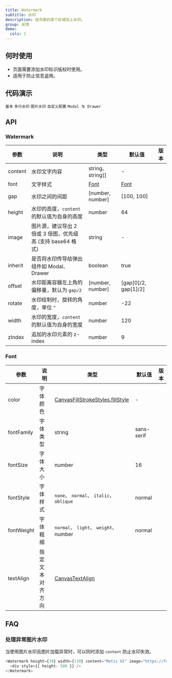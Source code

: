 ```yaml
---
title: Watermark
subtitle: 水印
description: 给页面的某个区域加上水印。
group: 反馈
demo:
  cols: 1
---
```


## 何时使用

- 页面需要添加水印标识版权时使用。
- 适用于防止信息盗用。

## 代码演示

<!-- prettier-ignore -->
<code src="./demo/basic.tsx">基本</code>
<code src="./demo/multi-line.tsx">多行水印</code>
<code src="./demo/image.tsx">图片水印</code>
<code src="./demo/custom.tsx">自定义配置</code>
<code src="./demo/portal.tsx">Modal 与 Drawer</code>

## API

### Watermark

| 参数 | 说明 | 类型 | 默认值 | 版本 |
| --- | --- | --- | --- | --- |
| content | 水印文字内容 | string、 string\[] | - |  |
| font | 文字样式 | [Font](#font) | [Font](#font) |  |
| gap | 水印之间的间距 | \[number, number] | \[100, 100] |  |
| height | 水印的高度，`content` 的默认值为自身的高度 | number | 64 |  |
| image | 图片源，建议导出 2 倍或 3 倍图，优先级高 (支持 base64 格式) | string | - |  |
| inherit | 是否将水印传导给弹出组件如 Modal、Drawer | boolean | true |  |
| offset | 水印距离容器左上角的偏移量，默认为 `gap/2` | \[number, number] | \[gap\[0]/2, gap\[1]/2] |  |
| rotate | 水印绘制时，旋转的角度，单位 `°` | number | -22 |  |
| width | 水印的宽度，`content` 的默认值为自身的宽度 | number | 120 |  |
| zIndex | 追加的水印元素的 z-index | number | 9 |  |

### Font

| 参数 | 说明 | 类型 | 默认值 | 版本 |
| --- | --- | --- | --- | --- |
| color | 字体颜色 | [CanvasFillStrokeStyles.fillStyle](https://developer.mozilla.org/docs/Web/API/CanvasRenderingContext2D/fillStyle) | - |  |
| fontFamily | 字体类型 | string | sans-serif |  |
| fontSize | 字体大小 | number | 16 |  |
| fontStyle | 字体样式 | `none`、 `normal`、 `italic`、 `oblique` | normal |  |
| fontWeight | 字体粗细 | `normal`、 `light`、 `weight`、 number | normal |  |
| textAlign | 指定文本对齐方向 | [CanvasTextAlign](https://developer.mozilla.org/docs/Web/API/CanvasRenderingContext2D/textAlign) |  |  |

## FAQ

### 处理异常图片水印

当使用图片水印且图片加载异常时，可以同时添加 `content` 防止水印失效。

```typescript jsx
<Watermark height={30} width={130} content="Metis UI" image="https://foo.png">
  <div style={{ height: 500 }} />
</Watermark>
```
